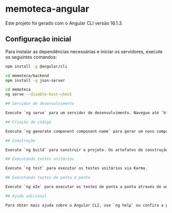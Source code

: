 # memoteca-angular

Este projeto foi gerado com o Angular CLI versão 16.1.3.

## Configuração inicial

Para instalar as dependências necessárias e iniciar os servidores, execute os seguintes comandos:

```bash
npm install -g @angular/cli

cd memoteca/backend
npm install -g json-server

cd memoteca
ng serve --disable-host-check

## Servidor de desenvolvimento

Execute `ng serve` para um servidor de desenvolvimento. Navegue até `http://localhost:4200/`. O aplicativo será recarregado automaticamente se você alterar qualquer um dos arquivos de origem.

## Criação de código

Execute `ng generate component component-name` para gerar um novo componente. Você também pode usar `ng generate directive|pipe|service|class|guard|interface|enum|module`.

## Construção

Execute `ng build` para construir o projeto. Os artefatos de construção serão armazenados no diretório `dist/`.

## Executando testes unitários

Execute `ng test` para executar os testes unitários via Karma.

## Executando testes de ponta a ponta

Execute `ng e2e` para executar os testes de ponta a ponta através de uma plataforma de sua escolha. Para usar este comando, você precisa primeiro adicionar um pacote que implementa recursos de teste de ponta a ponta.

## Ajuda adicional

Para obter mais ajuda sobre o Angular CLI, use `ng help` ou confira a página de Visão Geral e Referência de Comandos do Angular CLI.
